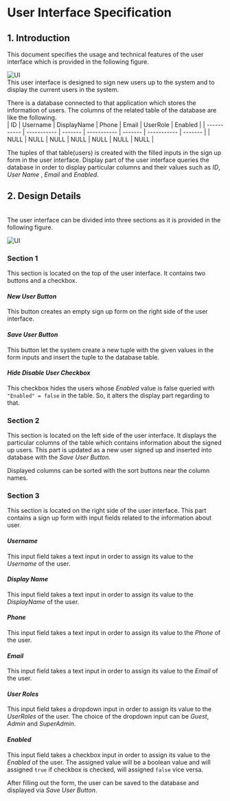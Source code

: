 # User Interface Specification
## 1. Introduction

This document specifies the usage and technical features of the user interface which is provided in the following figure.

![UI](/assets/image001.jpg "User Interface")
<br>
This user interface is designed to sign new users up to the system and to display the current users in the system.

There is a database connected to that application which stores the information of users. The columns of the related table of the database are like the following.
<br>
| ID          | Username    |  DisplayName      | Phone       | Email      | UserRole       | Enabled       |
| ----------- | ----------- |  -------          | ----------- | -------          | ----------- | -------       |
| NULL   | NULL        |  NULL           | NULL | NULL      | NULL       | NULL       |
<br>

The tuples of that table(users) is created with the filled inputs in the sign up form in the user interface. Display part of the user interface queries the database in order to display particular columns and their values such as *ID*, *User Name* , *Email* and *Enabled*.
<br>

## 2. Design Details
<br>
The user interface can be divided into three sections as it is provided in the following figure.<br>

![UI](/assets/son.png "User Interface")
<br>

### **Section 1**
This section is located on the top of the user interface. It contains two buttons and a checkbox. 

#### *New User Button*
This button creates an empty sign up form on the right side of the user interface.

#### *Save User Button*
This button let the system create a new tuple with the given values in the form inputs and insert the tuple to the database table.

#### *Hide Disable User Checkbox*
This checkbox hides the users whose *Enabled* value is false queried with `"Enabled" = false` in the table. So, it alters the display part regarding to that.
<br>

### **Section 2**
This section is located on the left side of the user interface. It displays the particular columns of the table which contains information about the signed up users. This part is updated as a new user signed up and inserted into database with the *Save User Button*.

Displayed columns can be sorted with the sort buttons near the column names.
<br>

### **Section 3**
This section is located on the right side of the user interface. This part contains a sign up form with input fields related to the information about user.

#### *Username*
This input field takes a text input in order to assign its value to the *Username* of the user.

#### *Display Name*
This input field takes a text input in order to assign its value to the *DisplayName* of the user.

#### *Phone*
This input field takes a text input in order to assign its value to the *Phone* of the user.

#### *Email*
This input field takes a text input in order to assign its value to the *Email* of the user.

#### *User Roles*
This input field takes a dropdown input in order to assign its value to the *UserRoles* of the user. The choice of the dropdown input can be *Guest*, *Admin* and *SuperAdmin*.

#### *Enabled*
This input field takes a checkbox input in order to assign its value to the *Enabled* of the user. The assigned value will be a boolean value and will assigned `true` if checkbox is checked, will assigned `false` vice versa.

After filling out the form, the user can be saved to the database and displayed via *Save User Button*.








  